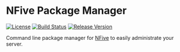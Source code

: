 # NFive Package Manager
[![License](https://img.shields.io/github/license/NFive/nfpm.svg)](LICENSE)
[![Build Status](https://img.shields.io/appveyor/ci/NFive/nfpm.svg)](https://ci.appveyor.com/project/NFive/nfpm)
[![Release Version](https://img.shields.io/github/release/NFive/nfpm.svg)](https://github.com/NFive/nfpm/releases)

Command line package manager for [NFive](https://nfive.github.io/) to easily administrate your server.
